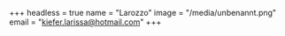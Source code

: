 +++
headless = true
name = "Larozzo"
image = "/media/unbenannt.png"
email = "kiefer.larissa@hotmail.com"
+++
